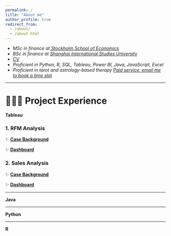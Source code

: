 ```yaml
---
permalink: /
title: "About me"
author_profile: true
redirect_from: 
  - /about/
  - /about.html
---
```


+ *MSc in finance at[
Stockholm School of Economics](https://www.hhs.se)*
+ *BSc in finance at [Shanghai International Studies University](sv.shisu.edu.cn)*
+ *[CV](../assets/CV.pdf)*
+ *Proficient in Python, R, SQL, Tableau, Power BI, Java, JavaScript, Excel*
+ *Proficient in tarot and astrology-based therapy [Paid service: email me to book a time slot](mailto:yaffazhang87@gmail.com)*
--------------------------------

# 👩🏻‍💻 Project Experience
**Tableau**

### 1. RFM Analysis
✨ __[Case Background](_pages/Tableau.html)__

✨ __[Dashboard](https://public.tableau.com/app/profile/yufang.zhang3391/viz/Superstore-CustomerSegmentation/Segmentation)__

### 2. Sales Analysis

✨ __[Case Background](_pages/Tableau.html)__

✨ __[Dashboard](https://public.tableau.com/app/profile/yufang.zhang3391/viz/Superstore_17141701306130/1)__

---------------------
**Java**


---------------------
**Python**

--------------------
**R**



